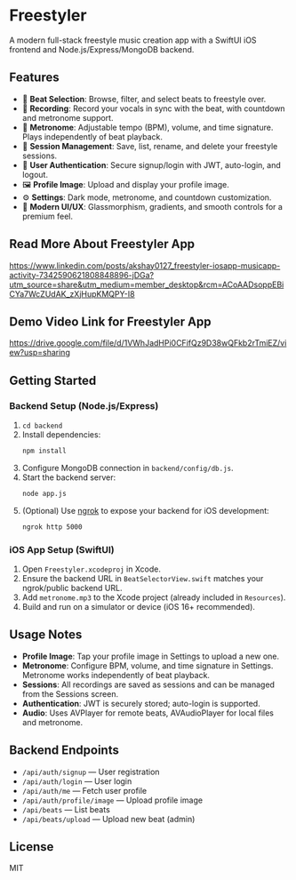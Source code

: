 # Freestyler

A modern full-stack freestyle music creation app with a SwiftUI iOS frontend and Node.js/Express/MongoDB backend.

## Features
- 🎵 **Beat Selection**: Browse, filter, and select beats to freestyle over.
- 🎤 **Recording**: Record your vocals in sync with the beat, with countdown and metronome support.
- 🥁 **Metronome**: Adjustable tempo (BPM), volume, and time signature. Plays independently of beat playback.
- 📂 **Session Management**: Save, list, rename, and delete your freestyle sessions.
- 👤 **User Authentication**: Secure signup/login with JWT, auto-login, and logout.
- 🖼️ **Profile Image**: Upload and display your profile image.
- ⚙️ **Settings**: Dark mode, metronome, and countdown customization.
- 💎 **Modern UI/UX**: Glassmorphism, gradients, and smooth controls for a premium feel.

## Read More About Freestyler App
https://www.linkedin.com/posts/akshay0127_freestyler-iosapp-musicapp-activity-7342590621808848896-jDGa?utm_source=share&utm_medium=member_desktop&rcm=ACoAADsoppEBiCYa7WcZUdAK_zXjHupKMQPY-I8

## Demo Video Link for Freestyler App
https://drive.google.com/file/d/1VWhJadHPi0CFifQz9D38wQFkb2rTmiEZ/view?usp=sharing


## Getting Started

### Backend Setup (Node.js/Express)
1. `cd backend`
2. Install dependencies:
   ```bash
   npm install
   ```
3. Configure MongoDB connection in `backend/config/db.js`.
4. Start the backend server:
   ```bash
   node app.js
   ```
5. (Optional) Use [ngrok](https://ngrok.com/) to expose your backend for iOS development:
   ```bash
   ngrok http 5000
   ```

### iOS App Setup (SwiftUI)
1. Open `Freestyler.xcodeproj` in Xcode.
2. Ensure the backend URL in `BeatSelectorView.swift` matches your ngrok/public backend URL.
3. Add `metronome.mp3` to the Xcode project (already included in `Resources`).
4. Build and run on a simulator or device (iOS 16+ recommended).

## Usage Notes
- **Profile Image**: Tap your profile image in Settings to upload a new one.
- **Metronome**: Configure BPM, volume, and time signature in Settings. Metronome works independently of beat playback.
- **Sessions**: All recordings are saved as sessions and can be managed from the Sessions screen.
- **Authentication**: JWT is securely stored; auto-login is supported.
- **Audio**: Uses AVPlayer for remote beats, AVAudioPlayer for local files and metronome.

## Backend Endpoints
- `/api/auth/signup` — User registration
- `/api/auth/login` — User login
- `/api/auth/me` — Fetch user profile
- `/api/auth/profile/image` — Upload profile image
- `/api/beats` — List beats
- `/api/beats/upload` — Upload new beat (admin)

## License
MIT 
